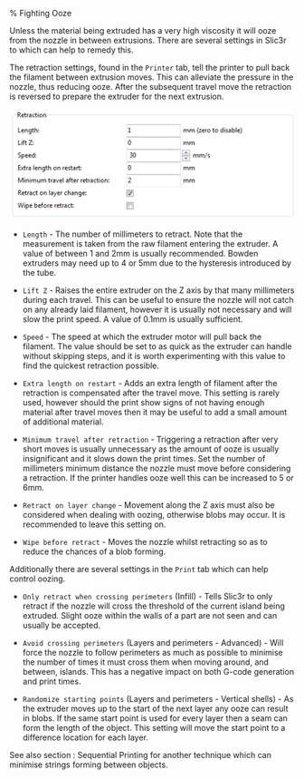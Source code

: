 % Fighting Ooze

Unless the material being extruded has a very high viscosity it will
ooze from the nozzle in between extrusions. There are several settings
in Slic3r to which can help to remedy this.

The retraction settings, found in the `Printer` tab, tell the printer to
pull back the filament between extrusion moves. This can alleviate the
pressure in the nozzle, thus reducing ooze. After the subsequent travel
move the retraction is reversed to prepare the extruder for the next
extrusion.

 ![Retraction settings.](images/retraction_settings.png "fig:")


-   `Length` - The number of millimeters to retract. Note that the
    measurement is taken from the raw filament entering the extruder. A
    value of between 1 and 2mm is usually recommended. Bowden extruders
    may need up to 4 or 5mm due to the hysteresis introduced by the
    tube.

-   `Lift Z` - Raises the entire extruder on the Z axis by that many
    millimeters during each travel. This can be useful to ensure the
    nozzle will not catch on any already laid filament, however it is
    usually not necessary and will slow the print speed. A value of
    0.1mm is usually sufficient.

-   `Speed` - The speed at which the extruder motor will pull back the
    filament. The value should be set to as quick as the extruder can
    handle without skipping steps, and it is worth experimenting with
    this value to find the quickest retraction possible.

-   `Extra length on restart` - Adds an extra length of filament after
    the retraction is compensated after the travel move. This setting is
    rarely used, however should the print show signs of not having
    enough material after travel moves then it may be useful to add a
    small amount of additional material.

-   `Minimum travel after retraction` - Triggering a retraction after
    very short moves is usually unnecessary as the amount of ooze is
    usually insignificant and it slows down the print times. Set the
    number of millimeters minimum distance the nozzle must move before
    considering a retraction. If the printer handles ooze well this can
    be increased to 5 or 6mm.

-   `Retract on layer change` - Movement along the Z axis must also be
    considered when dealing with oozing, otherwise blobs may occur. It
    is recommended to leave this setting on.

-   `Wipe before retract` - Moves the nozzle whilst retracting so as to
    reduce the chances of a blob forming.

Additionally there are several settings in the `Print` tab which can
help control oozing.

-   `Only retract when crossing perimeters` (Infill) - Tells Slic3r to
    only retract if the nozzle will cross the threshold of the current
    island being extruded. Slight ooze within the walls of a part are
    not seen and can usually be accepted.

-   `Avoid crossing perimeters` (Layers and perimeters - Advanced) -
    Will force the nozzle to follow perimeters as much as possible to
    minimise the number of times it must cross them when moving around,
    and between, islands. This has a negative impact on both G-code
    generation and print times.

-   `Randomize starting points` (Layers and perimeters - Vertical
    shells) - As the extruder moves up to the start of the next layer
    any ooze can result in blobs. If the same start point is used for
    every layer then a seam can form the length of the object. This
    setting will move the start point to a difference location for each
    layer.

See also section : Sequential Printing
for another technique which can minimise strings forming between
objects.
